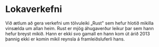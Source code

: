 # Lokaverkefni

Við ætlum að gera verkefni um tölvuleiki „Rust" sem hefur hlotið mikilla vinsælda um allan heim. Rust er mjög áhugaverður leikur þar sem hann hefur breyst mikið. Hann er ekki svo gamall en hann kom út árið 2013 þannig ekki er komin mikil reynsla á framleiðsluferli hans. 
